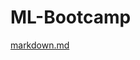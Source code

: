 # ML-Bootcamp


[markdown.md](https://github.com/ManishGarje/ML-Bootcamp/files/6302700/markdown.md)


